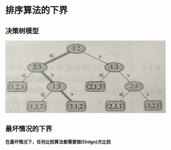 <!--
 * @Descripttion: 
 * @version: 
 * @Author: WangQing
 * @email: 2749374330@qq.com
 * @Date: 2020-01-03 17:17:27
 * @LastEditors  : WangQing
 * @LastEditTime : 2020-01-03 17:31:16
 -->
# 排序算法的下界

## 决策树模型

![](images/2020-01-03-17-30-32.png)

## 最坏情况的下界

**在最坏情况下，任何比较算法都需要做Ω(nlgn)次比较**